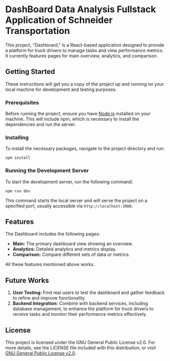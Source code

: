 # DashBoard Data Analysis Fullstack Application of Schneider Transportation


This project, "Dashboard," is a React-based application designed to provide a platform for truck drivers to manage tasks and view performance metrics. It currently features pages for main overview, analytics, and comparison.

## Getting Started

These instructions will get you a copy of the project up and running on your local machine for development and testing purposes. 

### Prerequisites

Before running the project, ensure you have [Node.js](https://nodejs.org/en/) installed on your machine. This will include npm, which is necessary to install the dependencies and run the server.

### Installing

To install the necessary packages, navigate to the project directory and run:

```
npm install
```

### Running the Development Server

To start the development server, run the following command:

```
npm run dev
```

This command starts the local server and will serve the project on a specified port, usually accessible via `http://localhost:3000`.

## Features

The Dashboard includes the following pages:
- **Main:** The primary dashboard view showing an overview.
- **Analytics:** Detailed analytics and metrics display.
- **Comparison:** Compare different sets of data or metrics.

All these features mentioned above works.

## Future Works

1. **User Testing:** Find real users to test the dashboard and gather feedback to refine and improve functionality.
2. **Backend Integration:** Combine with backend services, including database management, to enhance the platform for truck drivers to receive tasks and monitor their performance metrics effectively.

## License

This project is licensed under the GNU General Public License v2.0. For more details, see the LICENSE file included with this distribution, or visit [GNU General Public License v2.0](https://www.gnu.org/licenses/old-licenses/gpl-2.0.en.html).
